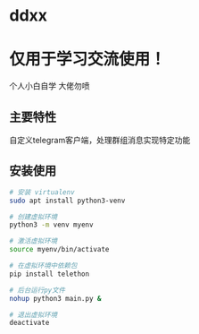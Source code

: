 # ddxx

# 仅用于学习交流使用！

个人小白自学 大佬勿喷

## 主要特性

自定义telegram客户端，处理群组消息实现特定功能

## 安装使用 
```bash
# 安装 virtualenv
sudo apt install python3-venv

# 创建虚拟环境
python3 -m venv myenv

# 激活虚拟环境
source myenv/bin/activate 

# 在虚拟环境中依赖包
pip install telethon 

# 后台运行py文件
nohup python3 main.py & 

# 退出虚拟环境
deactivate
```
